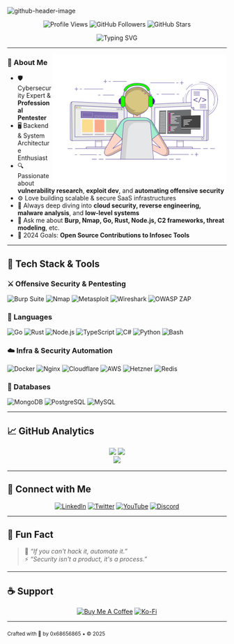 ![github-header-image](https://github.com/user-attachments/assets/dd447a91-cab0-4522-826c-baa7c8777b7a)

<div align="center">

![Profile Views](https://komarev.com/ghpvc/?username=scrhehe&label=Profile%20views&color=0e75b6&style=for-the-badge)
![GitHub Followers](https://img.shields.io/github/followers/scrhehe?logo=github&style=for-the-badge&color=0e75b6)
![GitHub Stars](https://img.shields.io/github/stars/scrhehe?affiliations=OWNER%2CCOLLABORATOR&logo=github&style=for-the-badge&color=0e75b6)

<img src="https://readme-typing-svg.herokuapp.com?font=Fira+Code&size=32&duration=2800&pause=2000&color=A9FEF7&center=true&vCenter=true&width=940&lines=Hi,+I'm+scrhehe+(0x68656865);Cybersecurity+Specialist+%26+Pentester;Backend+Architect+%7C+Automation+Ninja;Infosec+%7C+Cloud+%7C+Scaling+Systems" alt="Typing SVG" />

</div>

---

<img align="right" alt="Hacking" width="400" src="https://raw.githubusercontent.com/devSouvik/devSouvik/master/gif3.gif">

### 🧠 About Me

- 🛡️ Cybersecurity Expert & **Professional Pentester**
- 🖥️ Backend & System Architecture Enthusiast
- 🔍 Passionate about **vulnerability research**, **exploit dev**, and **automating offensive security**
- ⚙️ Love building scalable & secure SaaS infrastructures
- 🔧 Always deep diving into **cloud security, reverse engineering, malware analysis**, and **low-level systems**
- 💬 Ask me about **Burp, Nmap, Go, Rust, Node.js, C2 frameworks, threat modeling**, etc.
- 🚀 2024 Goals: **Open Source Contributions to Infosec Tools**

---

## 🧰 Tech Stack & Tools

### ⚔️ Offensive Security & Pentesting
![Burp Suite](https://img.shields.io/badge/Burp%20Suite-FF6C37?style=for-the-badge&logo=burpsuite&logoColor=white)
![Nmap](https://img.shields.io/badge/Nmap-0040FF?style=for-the-badge&logo=nmap&logoColor=white)
![Metasploit](https://img.shields.io/badge/Metasploit-2C3E50?style=for-the-badge&logo=metasploit&logoColor=white)
![Wireshark](https://img.shields.io/badge/Wireshark-1679A7?style=for-the-badge&logo=wireshark&logoColor=white)
![OWASP ZAP](https://img.shields.io/badge/ZAP-2D2D2D?style=for-the-badge&logo=owasp&logoColor=white)

### 🧠 Languages
![Go](https://img.shields.io/badge/Go-00ADD8?style=for-the-badge&logo=go&logoColor=white)
![Rust](https://img.shields.io/badge/Rust-000000?style=for-the-badge&logo=rust&logoColor=white)
![Node.js](https://img.shields.io/badge/Node.js-339933?style=for-the-badge&logo=node.js&logoColor=white)
![TypeScript](https://img.shields.io/badge/TypeScript-007ACC?style=for-the-badge&logo=typescript&logoColor=white)
![C#](https://img.shields.io/badge/C%23-68217A?style=for-the-badge&logo=c-sharp&logoColor=white)
![Python](https://img.shields.io/badge/Python-3776AB?style=for-the-badge&logo=python&logoColor=white)
![Bash](https://img.shields.io/badge/Bash-4EAA25?style=for-the-badge&logo=gnubash&logoColor=white)

### ☁️ Infra & Security Automation
![Docker](https://img.shields.io/badge/Docker-0db7ed?style=for-the-badge&logo=docker&logoColor=white)
![Nginx](https://img.shields.io/badge/Nginx-009639?style=for-the-badge&logo=nginx&logoColor=white)
![Cloudflare](https://img.shields.io/badge/Cloudflare-F38020?style=for-the-badge&logo=cloudflare&logoColor=white)
![AWS](https://img.shields.io/badge/AWS-232F3E?style=for-the-badge&logo=amazon-aws&logoColor=white)
![Hetzner](https://img.shields.io/badge/Hetzner-D50C2D?style=for-the-badge&logo=hetzner&logoColor=white)
![Redis](https://img.shields.io/badge/Redis-DC382D?style=for-the-badge&logo=redis&logoColor=white)

### 💾 Databases
![MongoDB](https://img.shields.io/badge/MongoDB-47A248?style=for-the-badge&logo=mongodb&logoColor=white)
![PostgreSQL](https://img.shields.io/badge/PostgreSQL-316192?style=for-the-badge&logo=postgresql&logoColor=white)
![MySQL](https://img.shields.io/badge/MySQL-005C84?style=for-the-badge&logo=mysql&logoColor=white)

---

## 📈 GitHub Analytics

<div align="center">
  <img height="180em" src="https://github-readme-stats.vercel.app/api?username=scrhehe&show_icons=true&theme=tokyonight&include_all_commits=true&count_private=true&hide_border=true" />
  <img height="180em" src="https://github-readme-stats.vercel.app/api/top-langs/?username=scrhehe&layout=compact&theme=tokyonight&hide_border=true" />
</div>

<div align="center">
  <img src="https://github-readme-streak-stats.herokuapp.com/?user=scrhehe&theme=tokyonight&hide_border=true" />
</div>

---

## 🔗 Connect with Me

<div align="center">

[![LinkedIn](https://img.shields.io/badge/LinkedIn-0077B5?style=for-the-badge&logo=linkedin&logoColor=white)](https://linkedin.com/in/scrheheadam2023)
[![Twitter](https://img.shields.io/badge/X-000000?style=for-the-badge&logo=twitter&logoColor=white)](https://twitter.com/scrhehe)
[![YouTube](https://img.shields.io/badge/YouTube-FF0000?style=for-the-badge&logo=youtube&logoColor=white)](https://www.youtube.com/@quickpanelnet)
[![Discord](https://img.shields.io/badge/Discord-5865F2?style=for-the-badge&logo=discord&logoColor=white)](https://discord.gg/RVCs3gP6q8)

</div>

---

## 🧠 Fun Fact

> 🧩 *“If you can't hack it, automate it.”*  
> ⚡ *“Security isn't a product, it's a process.”*

---

## ☕ Support

<div align="center">

[![Buy Me A Coffee](https://img.shields.io/badge/Buy%20Me%20a%20Coffee-FFDD00?style=for-the-badge&logo=buymeacoffee&logoColor=black)](https://www.buymeacoffee.com/scrhehe)
[![Ko-Fi](https://img.shields.io/badge/Ko--fi-F16061?style=for-the-badge&logo=ko-fi&logoColor=white)](https://ko-fi.com/scrhehe)

</div>

---

<sub align="center">Crafted with 🔐 by 0x68656865 • © 2025</sub>
